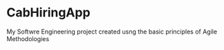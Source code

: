 # CabHiringApp
My Softwre Engineering project created usng the basic principles of Agile Methodologies
